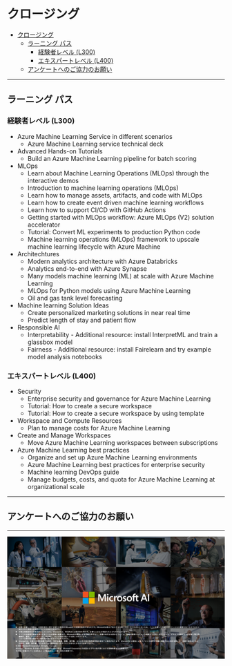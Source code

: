 # クロージング

- [クロージング](#クロージング)
  - [ラーニング パス](#ラーニング-パス)
    - [経験者レベル (L300)](#経験者レベル-l300)
    - [エキスパートレベル (L400)](#エキスパートレベル-l400)
  - [アンケートへのご協力のお願い](#アンケートへのご協力のお願い)


---


## ラーニング パス

### 経験者レベル (L300)

* Azure Machine Learning Service in different scenarios
  * Azure Machine Learning service technical deck
* Advanced Hands-on Tutorials 
  * Build an Azure Machine Learning pipeline for batch scoring
* MLOps
  * Learn about Machine Learning Operations (MLOps) through the interactive demos
  * Introduction to machine learning operations (MLOps)
  * Learn how to manage assets, artifacts, and code with MLOps
  * Learn how to create event driven machine learning workflows
  * Learn how to support CI/CD with GitHub Actions
  * Getting started with MLOps workflow: Azure MLOps (V2) solution accelerator
  * Tutorial: Convert ML experiments to production Python code
  * Machine learning operations (MLOps) framework to upscale machine learning lifecycle with Azure Machine
* Architechtures
  * Modern analytics architecture with Azure Databricks
  * Analytics end-to-end with Azure Synapse
  * Many models machine learning (ML) at scale with Azure Machine Learning
  * MLOps for Python models using Azure Machine Learning
  * Oil and gas tank level forecasting
* Machine learning Solution Ideas
  * Create personalized marketing solutions in near real time
  * Predict length of stay and patient flow
* Responsible AI
  * Interpretability - Additional resource: install InterpretML and train a glassbox model
  * Fairness - Additional resource: install Fairelearn and try example model analysis notebooks

### エキスパートレベル (L400)

* Security
  * Enterprise security and governance for Azure Machine Learning
  * Tutorial: How to create a secure workspace
  * Tutorial: How to create a secure workspace by using template
* Workspace and Compute Resources
  * Plan to manage costs for Azure Machine Learning
* Create and Manage Workspaces
  * Move Azure Machine Learning workspaces between subscriptions
* Azure Machine Learning best practices
  * Organize and set up Azure Machine Learning environments
  * Azure Machine Learning best practices for enterprise security
  * Machine learning DevOps guide
  * Manage budgets, costs, and quota for Azure Machine Learning at organizational scale


---


## アンケートへのご協力のお願い


---


![Microsoft AI](assets/images/mlinsider_step_by_step_mlops_v1.01_1280x720px-00072.png)
